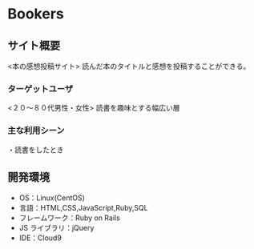 # Bookers

## サイト概要

<本の感想投稿サイト>
読んだ本のタイトルと感想を投稿することができる。


### ターゲットユーザ

<２０～８０代男性・女性>
読書を趣味とする幅広い層

### 主な利用シーン

・読書をしたとき


## 開発環境

- OS：Linux(CentOS)
- 言語：HTML,CSS,JavaScript,Ruby,SQL
- フレームワーク：Ruby on Rails
- JS ライブラリ：jQuery
- IDE：Cloud9

